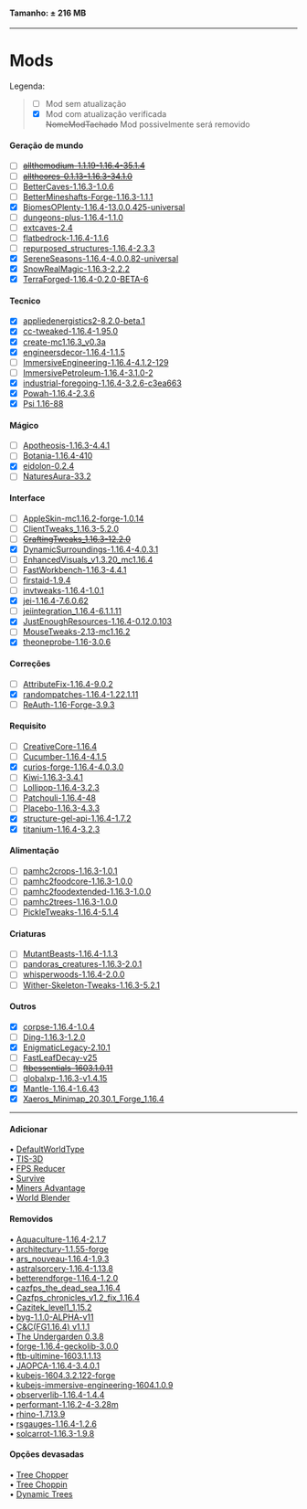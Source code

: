 #### Tamanho: ± 216 MB  
  
---  
  
# Mods  
   Legenda:  
> - [ ] Mod sem atualização  
> - [x] Mod com atualização verificada  
> ~~NomeModTachado~~ Mod possivelmente será removido  
  
#### Geração de mundo
- [ ] ~~[allthemodium-1.1.19-1.16.4-35.1.4](https://www.curseforge.com/minecraft/mc-mods/allthemodium)~~  
- [ ] ~~[alltheores-0.1.13-1.16.3-34.1.0](https://www.curseforge.com/minecraft/mc-mods/ato)~~  
- [ ] [BetterCaves-1.16.3-1.0.6](https://www.curseforge.com/minecraft/mc-mods/yungs-better-caves)  
- [ ] [BetterMineshafts-Forge-1.16.3-1.1.1](https://www.curseforge.com/minecraft/mc-mods/yungs-better-mineshafts-forge)  
- [x] [BiomesOPlenty-1.16.4-13.0.0.425-universal](https://www.curseforge.com/minecraft/mc-mods/biomes-o-plenty)   
- [ ] [dungeons-plus-1.16.4-1.1.0](https://www.curseforge.com/minecraft/mc-mods/dungeons-plus)  
- [ ] [extcaves-2.4](https://www.curseforge.com/minecraft/mc-mods/extended-caves)  
- [ ] [flatbedrock-1.16.4-1.1.6](https://www.curseforge.com/minecraft/mc-mods/flat-bedrock)  
- [ ] [repurposed_structures-1.16.4-2.3.3](https://www.curseforge.com/minecraft/mc-mods/repurposed-structures)  
- [x] [SereneSeasons-1.16.4-4.0.0.82-universal](https://www.curseforge.com/minecraft/mc-mods/Serene-Seasons)  
- [x] [SnowRealMagic-1.16.3-2.2.2](https://www.curseforge.com/minecraft/mc-mods/Snow-Real-Magic)  
- [x] [TerraForged-1.16.4-0.2.0-BETA-6](https://www.curseforge.com/minecraft/mc-mods/terraforged)  
  
#### Tecnico
- [x] [appliedenergistics2-8.2.0-beta.1](https://www.curseforge.com/minecraft/mc-mods/applied-energistics-2)  
- [x] [cc-tweaked-1.16.4-1.95.0](https://www.curseforge.com/minecraft/mc-mods/cc-tweaked)  
- [x] [create-mc1.16.3_v0.3a](https://www.curseforge.com/minecraft/mc-mods/create)  
- [x] [engineersdecor-1.16.4-1.1.5](https://www.curseforge.com/minecraft/mc-mods/engineers-decor)  
- [ ] [ImmersiveEngineering-1.16.4-4.1.2-129](https://www.curseforge.com/minecraft/mc-mods/Immersive-Engineering)  
- [ ] [ImmersivePetroleum-1.16.4-3.1.0-2](https://www.curseforge.com/minecraft/mc-mods/Immersive-Petroleum)  
- [x] [industrial-foregoing-1.16.4-3.2.6-c3ea663](https://www.curseforge.com/minecraft/mc-mods/industrial-foregoing)  
- [x] [Powah-1.16.4-2.3.6](https://www.curseforge.com/minecraft/mc-mods/Powah)  
- [x] [Psi 1.16-88](https://www.curseforge.com/minecraft/mc-mods/Psi)  
  
#### Mágico
- [ ] [Apotheosis-1.16.3-4.4.1](https://www.curseforge.com/minecraft/mc-mods/apotheosis)  
- [ ] [Botania-1.16.4-410](https://www.curseforge.com/minecraft/mc-mods/botania)  
- [x] [eidolon-0.2.4](https://www.curseforge.com/minecraft/mc-mods/eidolon)  
- [ ] [NaturesAura-33.2](https://www.curseforge.com/minecraft/mc-mods/Natures-Aura)  
  
#### Interface
- [ ] [AppleSkin-mc1.16.2-forge-1.0.14](https://www.curseforge.com/minecraft/mc-mods/AppleSkin)  
- [ ] [ClientTweaks_1.16.3-5.2.0](https://www.curseforge.com/minecraft/mc-mods/Client-Tweaks)  
- [ ] ~~[CraftingTweaks_1.16.3-12.2.0](https://www.curseforge.com/minecraft/mc-mods/crafting-tweaks)~~  
- [x] [DynamicSurroundings-1.16.4-4.0.3.1](https://www.curseforge.com/minecraft/mc-mods/Dynamic-Surroundings)  
- [ ] [EnhancedVisuals_v1.3.20_mc1.16.4](https://www.curseforge.com/minecraft/mc-mods/EnhancedVisuals)  
- [ ] [FastWorkbench-1.16.3-4.4.1](https://www.curseforge.com/minecraft/mc-mods/fastworkbench)  
- [ ] [firstaid-1.9.4](https://www.curseforge.com/minecraft/mc-mods/first-aid)  
- [ ] [invtweaks-1.16.4-1.0.1](https://www.curseforge.com/minecraft/mc-mods/inventory-tweaks-renewed)  
- [x] [jei-1.16.4-7.6.0.62](https://www.curseforge.com/minecraft/mc-mods/jei)  
- [ ] [jeiintegration_1.16.4-6.1.1.11](https://www.curseforge.com/minecraft/mc-mods/jei-integration)  
- [x] [JustEnoughResources-1.16.4-0.12.0.103](https://www.curseforge.com/minecraft/mc-mods/just-enough-resources-jer)  
- [ ] [MouseTweaks-2.13-mc1.16.2](https://www.curseforge.com/minecraft/mc-mods/Mouse-Tweaks)  
- [x] [theoneprobe-1.16-3.0.6](https://www.curseforge.com/minecraft/mc-mods/the-one-probe) 
  
#### Correções
- [ ] [AttributeFix-1.16.4-9.0.2](https://www.curseforge.com/minecraft/mc-mods/AttributeFix)  
- [x] [randompatches-1.16.4-1.22.1.11](https://www.curseforge.com/minecraft/mc-mods/randompatches-forge)  
- [ ] [ReAuth-1.16-Forge-3.9.3](https://www.curseforge.com/minecraft/mc-mods/ReAuth)  
  
#### Requisito
- [ ] [CreativeCore-1.16.4](https://www.curseforge.com/minecraft/mc-mods/CreativeCore)  
- [ ] [Cucumber-1.16.4-4.1.5](https://www.curseforge.com/minecraft/mc-mods/Cucumber)  
- [x] [curios-forge-1.16.4-4.0.3.0](https://www.curseforge.com/minecraft/mc-mods/curios)  
- [ ] [Kiwi-1.16.3-3.4.1](https://www.curseforge.com/minecraft/mc-mods/Kiwi)  
- [ ] [Lollipop-1.16.4-3.2.3](https://www.curseforge.com/minecraft/mc-mods/Lollipop) 
- [ ] [Patchouli-1.16.4-48](https://www.curseforge.com/minecraft/mc-mods/Patchouli)  
- [ ] [Placebo-1.16.3-4.3.3](https://www.curseforge.com/minecraft/mc-mods/Placebo)  
- [x] [structure-gel-api-1.16.4-1.7.2](https://www.curseforge.com/minecraft/mc-mods/structure-gel-api)  
- [x] [titanium-1.16.4-3.2.3](https://www.curseforge.com/minecraft/mc-mods/titanium)  
  
#### Alimentação
- [ ] [pamhc2crops-1.16.3-1.0.1](https://www.curseforge.com/minecraft/mc-mods/pams-harvestcraft-2-crops)  
- [ ] [pamhc2foodcore-1.16.3-1.0.0](https://www.curseforge.com/minecraft/mc-mods/pams-harvestcraft-2-food-core)  
- [ ] [pamhc2foodextended-1.16.3-1.0.0](https://www.curseforge.com/minecraft/mc-mods/pams-harvestcraft-2-food-extended)  
- [ ] [pamhc2trees-1.16.3-1.0.0](https://www.curseforge.com/minecraft/mc-mods/pams-harvestcraft-2-trees)  
- [ ] [PickleTweaks-1.16.4-5.1.4](https://www.curseforge.com/minecraft/mc-mods/Pickle-Tweaks)  
  
#### Criaturas
- [ ] [MutantBeasts-1.16.4-1.1.3](https://www.curseforge.com/minecraft/mc-mods/Mutant-Beasts)  
- [ ] [pandoras_creatures-1.16.3-2.0.1](https://www.curseforge.com/minecraft/mc-mods/pandoras-creatures)  
- [ ] [whisperwoods-1.16.4-2.0.0](https://www.curseforge.com/minecraft/mc-mods/whisperwoods)  
- [ ] [Wither-Skeleton-Tweaks-1.16.3-5.2.1](https://www.curseforge.com/minecraft/mc-mods/Wither-Skeleton-Tweaks)  
  
#### Outros
- [x] [corpse-1.16.4-1.0.4](https://www.curseforge.com/minecraft/mc-mods/corpse)  
- [ ] [Ding-1.16.3-1.2.0](https://www.curseforge.com/minecraft/mc-mods/Ding)  
- [x] [EnigmaticLegacy-2.10.1](https://www.curseforge.com/minecraft/mc-mods/Enigmatic-Legacy)  
- [ ] [FastLeafDecay-v25](https://www.curseforge.com/minecraft/mc-mods/fast-leaf-decay)  
- [ ] ~~[ftbessentials-1603.1.0.11](https://www.curseforge.com/minecraft/mc-mods/ftb-essentials)~~  
- [ ] [globalxp-1.16.3-v1.4.15](https://www.curseforge.com/minecraft/mc-mods/global-xp)  
- [x] [Mantle-1.16.4-1.6.43](https://www.curseforge.com/minecraft/mc-mods/Mantle)  
- [x] [Xaeros_Minimap_20.30.1_Forge_1.16.4](https://www.curseforge.com/minecraft/mc-mods/Xaeros-Minimap)  
  
---  
  
#### Adicionar  
• [DefaultWorldType](https://www.curseforge.com/minecraft/mc-mods/defaultworldtype)  
• [TIS-3D](https://www.curseforge.com/minecraft/mc-mods/tis-3d)  
• [FPS Reducer](https://www.curseforge.com/minecraft/mc-mods/fps-reducer)  
• [Survive](https://www.curseforge.com/minecraft/mc-mods/survive)  
• [Miners Advantage](https://www.curseforge.com/minecraft/mc-mods/minersadvantage)  
• [World Blender](https://www.curseforge.com/minecraft/mc-mods/worldblender)  
  
#### Removidos  
• [Aquaculture-1.16.4-2.1.7](https://www.curseforge.com/minecraft/mc-mods/aquaculture)  
• [architectury-1.1.55-forge](https://www.curseforge.com/minecraft/mc-mods/architectury-forge)  
• [ars_nouveau-1.16.4-1.9.3](https://www.curseforge.com/minecraft/mc-mods/ars-nouveau)  
• [astralsorcery-1.16.4-1.13.8](https://www.curseforge.com/minecraft/mc-mods/astral-sorcery)  
• [betterendforge-1.16.4-1.2.0](https://www.curseforge.com/minecraft/mc-mods/betterend-forge-port)  
• [cazfps_the_dead_sea_1.16.4](https://www.curseforge.com/minecraft/mc-mods/cazfps-the-dead-sea)  
• [Cazfps_chronicles_v1.2_fix_1.16.4](https://www.curseforge.com/minecraft/mc-mods/cazfps-chronicles)  
• [Cazitek_level1_1.15.2](https://www.curseforge.com/minecraft/mc-mods/cazitek-industry-by-cazfps)  
• [byg-1.1.0-ALPHA-v11](https://www.curseforge.com/minecraft/mc-mods/oh-the-biomes-youll-go)  
• [C&C(FG1.16.4) v1.1.1](https://www.curseforge.com/minecraft/mc-mods/caves-and-cliffs)  
• [The Undergarden 0.3.8](https://www.curseforge.com/minecraft/mc-mods/the-undergarden)  
• [forge-1.16.4-geckolib-3.0.0](https://www.curseforge.com/minecraft/mc-mods/geckolib)  
• [ftb-ultimine-1603.1.1.13](https://www.curseforge.com/minecraft/mc-mods/ftb-ultimine)  
• [JAOPCA-1.16.4-3.4.0.1](https://www.curseforge.com/minecraft/mc-mods/JAOPCA)  
• [kubejs-1604.3.2.122-forge](https://www.curseforge.com/minecraft/mc-mods/kubejs)  
• [kubejs-immersive-engineering-1604.1.0.9](https://www.curseforge.com/minecraft/mc-mods/kubejs-immersive-engineering)  
• [observerlib-1.16.4-1.4.4](https://www.curseforge.com/minecraft/mc-mods/observerlib)  
• [performant-1.16.2-4-3.28m](https://www.curseforge.com/minecraft/mc-mods/performant)  
• [rhino-1.7.13.9](https://www.curseforge.com/minecraft/mc-mods/rhino)  
• [rsgauges-1.16.4-1.2.6](https://www.curseforge.com/minecraft/mc-mods/redstone-gauges-and-switches)  
• [solcarrot-1.16.3-1.9.8](https://www.curseforge.com/minecraft/mc-mods/spice-of-life-carrot-edition)  
  
#### Opções devasadas  
• [Tree Chopper](https://www.curseforge.com/minecraft/mc-mods/tree-chopper)  
• [Tree Choppin](https://www.curseforge.com/minecraft/mc-mods/tree-choppin)  
• [Dynamic Trees](https://www.curseforge.com/minecraft/mc-mods/dynamictrees)  
  
